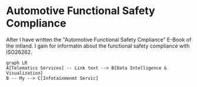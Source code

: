 # Automotive Functional Safety Compliance

After I have written the "Automotive Functional Safety Cmpliance" E-Book of the intland. I gain for informatin about the functional safety compliance with ISO26262.
```mermaid
graph LR
A[Telematics Services] -- Link text --> B[Data Intelligence & Visualization]
B -- My --> C[Infotainmenmt Servic]
```

<!--stackedit_data:
eyJoaXN0b3J5IjpbLTM0NjI3NjQ1Niw3OTU4MTYwMTYsLTQ0MD
g5NDQyOCwtOTMxMjc0MjY3LDM4ODMwMzA3OF19
-->